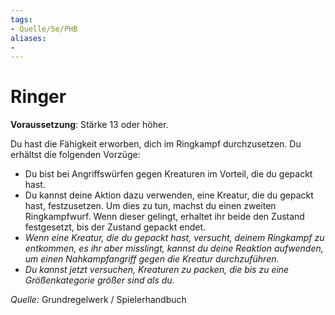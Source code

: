 ```yaml
---
tags:
- Quelle/5e/PHB
aliases:
- 
---
```

# Ringer
**Voraussetzung**: Stärke 13 oder höher.

Du hast die Fähigkeit erworben, dich im Ringkampf durchzusetzen. Du erhältst die folgenden Vorzüge:

- Du bist bei Angriffswürfen gegen Kreaturen im Vorteil, die du gepackt hast.
- Du kannst deine Aktion dazu verwenden, eine Kreatur, die du gepackt hast, festzusetzen. Um dies zu tun, machst du einen zweiten Ringkampfwurf. Wenn dieser gelingt, erhaltet ihr beide den Zustand festgesetzt, bis der Zustand gepackt endet.
- _Wenn eine Kreatur, die du gepackt hast, versucht, deinem Ringkampf zu entkommen, es ihr aber misslingt, kannst du deine Reaktion aufwenden, um einen Nahkampfangriff gegen die Kreatur durchzuführen._
- _Du kannst jetzt versuchen, Kreaturen zu packen, die bis zu eine Größenkategorie größer sind als du._

 *Quelle:* Grundregelwerk / Spielerhandbuch